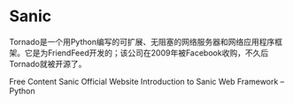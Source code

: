 # Sanic

Tornado是一个用Python编写的可扩展、无阻塞的网络服务器和网络应用程序框架。它是为FriendFeed开发的；该公司在2009年被Facebook收购，不久后Tornado就被开源了。


<ResourceGroupTitle>Free Content</ResourceGroupTitle>
<BadgeLink colorScheme='blue' badgeText='Official Website' href='https://sanic.dev/en/'>Sanic Official Website</BadgeLink>
<BadgeLink colorScheme='yellow' badgeText='Read' href='https://www.geeksforgeeks.org/introduction-to-sanic-web-framework-python/'>Introduction to Sanic Web Framework – Python</BadgeLink>

